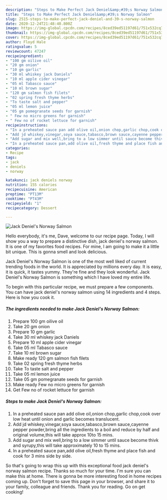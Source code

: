 ```yaml
---
description: "Steps to Make Perfect Jack Deniel&amp;#39;s Norway Salmon"
title: "Steps to Make Perfect Jack Deniel&amp;#39;s Norway Salmon"
slug: 2515-steps-to-make-perfect-jack-deniel-and-39-s-norway-salmon
date: 2020-12-24T21:48:40.800Z
image: https://img-global.cpcdn.com/recipes/8ced39ed51197d61/751x532cq70/jack-deniels-norway-salmon-recipe-main-photo.jpg
thumbnail: https://img-global.cpcdn.com/recipes/8ced39ed51197d61/751x532cq70/jack-deniels-norway-salmon-recipe-main-photo.jpg
cover: https://img-global.cpcdn.com/recipes/8ced39ed51197d61/751x532cq70/jack-deniels-norway-salmon-recipe-main-photo.jpg
author: Floyd Hale
ratingvalue: 5
reviewcount: 47247
recipeingredient:
- "100 gm oilive oil"
- "20 gm onion"
- "10 gm garlic"
- "30 ml whiskey jack Daniels"
- "10 ml apple cider vinegar"
- "05 ml Tabasco sauce"
- "10 ml brown sugar"
- "120 gm salmon fish filets"
- "02 spring fresh thyme herbs"
- "To taste salt and pepper"
- "05 ml lemon juice"
- "05 gm pomegranate seeds for garnish"
- " Few no micro greens for garnish"
- " Few no of rocket lettuce for garnish"
recipeinstructions:
- "In a preheated sauce pan add olive oil,onion chop,garlic chop,cook over low heat until onion and garlic becomes translucent."
- "Add jd whiskey,vinegar,soya sauce,tabasco,brown sauce,cayenne pepper powder,bring all the ingredients to a boil and reduce by half and original volume,this will take approx 10to 15 mins."
- "Add sugar and mix well,bring to a low simmer until sauce become thivk and syrupy,this will take approximately 10 to 15 mins."
- "In a preheated sauce pan,add olive oil,fresh thyme and place fish and cook for 3 mins side by side."
categories:
- Recipe
tags:
- jack
- deniels
- norway

katakunci: jack deniels norway 
nutrition: 155 calories
recipecuisine: American
preptime: "PT13M"
cooktime: "PT43M"
recipeyield: "1"
recipecategory: Dessert

---
```



![Jack Deniel&#39;s Norway Salmon](https://img-global.cpcdn.com/recipes/8ced39ed51197d61/751x532cq70/jack-deniels-norway-salmon-recipe-main-photo.jpg)

Hello everybody, it's me, Dave, welcome to our recipe page. Today, I will show you a way to prepare a distinctive dish, jack deniel&#39;s norway salmon. It is one of my favorites food recipes. For mine, I am going to make it a little bit unique. This is gonna smell and look delicious.



Jack Deniel&#39;s Norway Salmon is one of the most well liked of current trending foods in the world. It is appreciated by millions every day. It is easy, it is quick, it tastes yummy. They're fine and they look wonderful. Jack Deniel&#39;s Norway Salmon is something which I have loved my entire life.


To begin with this particular recipe, we must prepare a few components. You can have jack deniel&#39;s norway salmon using 14 ingredients and 4 steps. Here is how you cook it.

<!--inarticleads1-->

##### The ingredients needed to make Jack Deniel&#39;s Norway Salmon:

1. Prepare 100 gm oilive oil
1. Take 20 gm onion
1. Prepare 10 gm garlic
1. Take 30 ml whiskey jack Daniels
1. Prepare 10 ml apple cider vinegar
1. Take 05 ml Tabasco sauce
1. Take 10 ml brown sugar
1. Make ready 120 gm salmon fish filets
1. Take 02 spring fresh thyme herbs
1. Take To taste salt and pepper
1. Take 05 ml lemon juice
1. Take 05 gm pomegranate seeds for garnish
1. Make ready  Few no micro greens for garnish
1. Get  Few no of rocket lettuce for garnish




<!--inarticleads2-->

##### Steps to make Jack Deniel&#39;s Norway Salmon:

1. In a preheated sauce pan add olive oil,onion chop,garlic chop,cook over low heat until onion and garlic becomes translucent.
1. Add jd whiskey,vinegar,soya sauce,tabasco,brown sauce,cayenne pepper powder,bring all the ingredients to a boil and reduce by half and original volume,this will take approx 10to 15 mins.
1. Add sugar and mix well,bring to a low simmer until sauce become thivk and syrupy,this will take approximately 10 to 15 mins.
1. In a preheated sauce pan,add olive oil,fresh thyme and place fish and cook for 3 mins side by side.




So that's going to wrap this up with this exceptional food jack deniel&#39;s norway salmon recipe. Thanks so much for your time. I'm sure you can make this at home. There is gonna be more interesting food in home recipes coming up. Don't forget to save this page in your browser, and share it to your family, colleague and friends. Thank you for reading. Go on get cooking!

